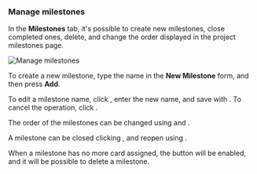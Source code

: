 ### Manage milestones

In the **Milestones** tab, it's possible to create new milestones, close completed ones, delete, and change the order displayed in the project milestones page.

<img class="pure-img" src="{{relativeRootPath}}/images/en/c04_project-admin_milestones.png" alt="Manage milestones">

To create a new milestone, type the name in the **New Milestone** form, and then press **Add**.

To edit a milestone name, click <i class="fa fa-pencil"></i>, enter the new name, and save with <i class="fa fa-check"></i>. To cancel the operation, click <i class="fa fa-times"></i>.

The order of the milestones can be changed using <i class="fa fa-arrow-up"></i> and <i class="fa fa-arrow-down"></i>.

A milestone can be closed clicking <i class="fa fa-square-o"></i>, and reopen using <i class="fa fa-check-square"></i>.

When a milestone has no more card assigned, the <i class="fa fa-trash-o"></i> button will be enabled, and it will be possible to delete a milestone.